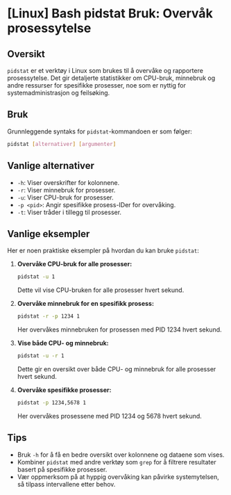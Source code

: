 # [Linux] Bash pidstat Bruk: Overvåk prosessytelse

## Oversikt
`pidstat` er et verktøy i Linux som brukes til å overvåke og rapportere prosessytelse. Det gir detaljerte statistikker om CPU-bruk, minnebruk og andre ressurser for spesifikke prosesser, noe som er nyttig for systemadministrasjon og feilsøking.

## Bruk
Grunnleggende syntaks for `pidstat`-kommandoen er som følger:

```bash
pidstat [alternativer] [argumenter]
```

## Vanlige alternativer
- `-h`: Viser overskrifter for kolonnene.
- `-r`: Viser minnebruk for prosesser.
- `-u`: Viser CPU-bruk for prosesser.
- `-p <pid>`: Angir spesifikke prosess-IDer for overvåking.
- `-t`: Viser tråder i tillegg til prosesser.

## Vanlige eksempler
Her er noen praktiske eksempler på hvordan du kan bruke `pidstat`:

1. **Overvåke CPU-bruk for alle prosesser:**
   ```bash
   pidstat -u 1
   ```
   Dette vil vise CPU-bruken for alle prosesser hvert sekund.

2. **Overvåke minnebruk for en spesifikk prosess:**
   ```bash
   pidstat -r -p 1234 1
   ```
   Her overvåkes minnebruken for prosessen med PID 1234 hvert sekund.

3. **Vise både CPU- og minnebruk:**
   ```bash
   pidstat -u -r 1
   ```
   Dette gir en oversikt over både CPU- og minnebruk for alle prosesser hvert sekund.

4. **Overvåke spesifikke prosesser:**
   ```bash
   pidstat -p 1234,5678 1
   ```
   Her overvåkes prosessene med PID 1234 og 5678 hvert sekund.

## Tips
- Bruk `-h` for å få en bedre oversikt over kolonnene og dataene som vises.
- Kombiner `pidstat` med andre verktøy som `grep` for å filtrere resultater basert på spesifikke prosesser.
- Vær oppmerksom på at hyppig overvåking kan påvirke systemytelsen, så tilpass intervallene etter behov.
